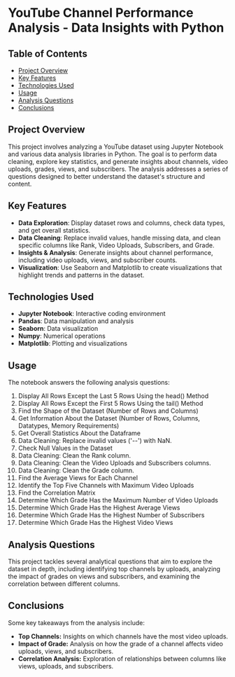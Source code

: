 # YouTube Channel Performance Analysis - Data Insights with Python
## Table of Contents
- [Project Overview](#project-overview)
- [Key Features](#key-features)
- [Technologies Used](#technologies-used)
- [Usage](#usage)
- [Analysis Questions](#analysis-questions)
- [Conclusions](#conclusions)

## Project Overview
This project involves analyzing a YouTube dataset using Jupyter Notebook and various data analysis libraries in Python. The goal is to perform data cleaning, explore key statistics, and generate insights about channels, video uploads, grades, views, and subscribers. The analysis addresses a series of questions designed to better understand the dataset's structure and content.

## Key Features
- **Data Exploration**: Display dataset rows and columns, check data types, and get overall statistics.
- **Data Cleaning**: Replace invalid values, handle missing data, and clean specific columns like Rank, Video Uploads, Subscribers, and Grade.
- **Insights & Analysis**: Generate insights about channel performance, including video uploads, views, and subscriber counts.
- **Visualization**: Use Seaborn and Matplotlib to create visualizations that highlight trends and patterns in the dataset.

## Technologies Used
- **Jupyter Notebook**: Interactive coding environment
- **Pandas**: Data manipulation and analysis
- **Seaborn**: Data visualization
- **Numpy**: Numerical operations
- **Matplotlib**: Plotting and visualizations

## Usage
The notebook answers the following analysis questions:
1. Display All Rows Except the Last 5 Rows Using the head() Method
2. Display All Rows Except the First 5 Rows Using the tail() Method
3. Find the Shape of the Dataset (Number of Rows and Columns)
4. Get Information About the Dataset (Number of Rows, Columns, Datatypes, Memory Requirements)
5. Get Overall Statistics About the Dataframe
6. Data Cleaning: Replace invalid values ('--') with NaN.
7. Check Null Values in the Dataset
8. Data Cleaning: Clean the Rank column.
9. Data Cleaning: Clean the Video Uploads and Subscribers columns.
10. Data Cleaning: Clean the Grade column.
11. Find the Average Views for Each Channel
12. Identify the Top Five Channels with Maximum Video Uploads
13. Find the Correlation Matrix
14. Determine Which Grade Has the Maximum Number of Video Uploads
15. Determine Which Grade Has the Highest Average Views
16. Determine Which Grade Has the Highest Number of Subscribers
17. Determine Which Grade Has the Highest Video Views
## Analysis Questions
This project tackles several analytical questions that aim to explore the dataset in depth, including identifying top channels by uploads, analyzing the impact of grades on views and subscribers, and examining the correlation between different columns.
## Conclusions
Some key takeaways from the analysis include:
- **Top Channels:** Insights on which channels have the most video uploads.
- **Impact of Grade:** Analysis on how the grade of a channel affects video uploads, views, and subscribers.
- **Correlation Analysis:** Exploration of relationships between columns like views, uploads, and subscribers.
